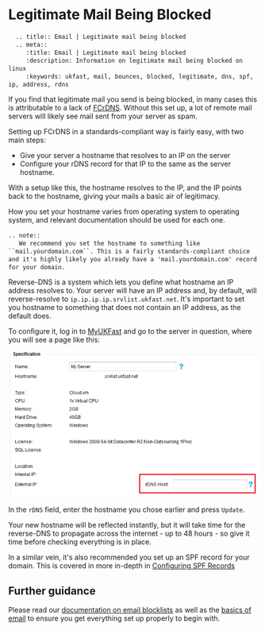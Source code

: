 # Legitimate Mail Being Blocked

```eval_rst
  .. title:: Email | Legitimate mail being blocked
  .. meta::
     :title: Email | Legitimate mail being blocked
     :description: Information on legitimate mail being blocked on linux
     :keywords: ukfast, mail, bounces, blocked, legitimate, dns, spf, ip, address, rdns
```


If you find that legitimate mail you send is being blocked, in many cases this is attributable to a lack of [FCrDNS](http://en.wikipedia.org/wiki/Forward-confirmed_reverse_DNS). Without this set up, a lot of remote mail servers will likely see mail sent from your server as spam.

Setting up FCrDNS in a standards-compliant way is fairly easy, with two main steps:

* Give your server a hostname that resolves to an IP on the server
* Configure your rDNS record for that IP to the same as the server hostname.

With a setup like this, the hostname resolves to the IP, and the IP points back to the hostname, giving your mails a basic air of legitimacy.

How you set your hostname varies from operating system to operating system, and relevant documentation should be used for each one.

```eval_rst
.. note::
   We recommend you set the hostname to something like ``mail.yourdomain.com``. This is a fairly standards-compliant choice and it's highly likely you already have a 'mail.yourdomain.com' record for your domain.
```

Reverse-DNS is a system which lets you define what hostname an IP address resolves to. Your server will have an IP address and, by default, will reverse-resolve to `ip.ip.ip.ip.srvlist.ukfast.net`. It's important to set you hostname to something that does not contain an IP address, as the default does.


To configure it, log in to [MyUKFast](https://my.ukfast.co.uk) and go to the server in question, where you will see a page like this:

![Reverse DNS](files/rdns.png)

In the `rDNS` field, enter the hostname you chose earlier and press `Update`.

Your new hostname will be reflected instantly, but it will take time for the reverse-DNS to propagate across the internet - up to 48 hours - so give it time before checking everything is in place.

In a similar vein, it's also recommended you set up an SPF record for your domain. This is covered in more in-depth in
[Configuring SPF Records](/domains/safedns/spf)

## Further guidance

Please read our [documentation on email blocklists](/email/blocklists) as well as the [basics of email](/email/mailconfig) to ensure you get everything set up properly to begin with.  

